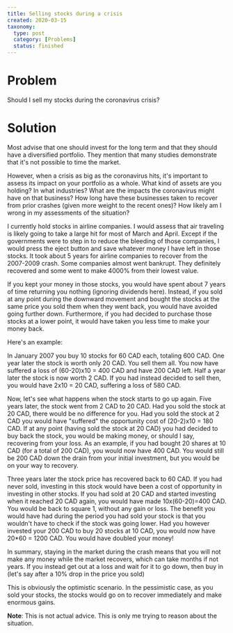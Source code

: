 ```yaml
---
title: Selling stocks during a crisis
created: 2020-03-15
taxonomy:
  type: post
  category: [Problems]
  status: finished
---
```


# Problem
Should I sell my stocks during the coronavirus crisis?

# Solution
Most advise that one should invest for the long term and that they should have a diversified portfolio. They mention that many studies demonstrate that it's not possible to time the market.

However, when a crisis as big as the coronavirus hits, it's important to assess its impact on your portfolio as a whole. What kind of assets are you holding? In what industries? What are the impacts the coronavirus might have on that business? How long have these businesses taken to recover from prior crashes (given more weight to the recent ones)? How likely am I wrong in my assessments of the situation?

I currently hold stocks in airline companies. I would assess that air traveling is likely going to take a large hit for most of March and April. Except if the governments were to step in to reduce the bleeding of those companies, I would press the eject button and save whatever money I have left in those stocks. It took about 5 years for airline companies to recover from the 2007-2009 crash. Some companies almost went bankrupt. They definitely recovered and some went to make 4000% from their lowest value.

If you kept your money in those stocks, you would have spent about 7 years of time returning you nothing (ignoring dividends here). Instead, if you sold at any point during the downward movement and bought the stocks at the same price you sold them when they went back, you would have avoided going further down. Furthermore, if you had decided to purchase those stocks at a lower point, it would have taken you less time to make your money back.

Here's an example:

In January 2007 you buy 10 stocks for 60 CAD each, totaling 600 CAD. One year later the stock is worth only 20 CAD. You sell them all. You now have suffered a loss of (60-20)x10 = 400 CAD and have 200 CAD left. Half a year later the stock is now worth 2 CAD. If you had instead decided to sell then, you would have 2x10 = 20 CAD, suffering a loss of 580 CAD.

Now, let's see what happens when the stock starts to go up again. Five years later, the stock went from 2 CAD to 20 CAD. Had you sold the stock at 20 CAD, there would be no difference for you. Had you sold the stock at 2 CAD you would have "suffered" the opportunity cost of (20-2)x10 = 180 CAD. If at any point (having sold the stock at 20 CAD) you had decided to buy back the stock, you would be making money, or should I say, recovering from your loss. As an example, if you had bought 20 shares at 10 CAD (for a total of 200 CAD), you would now have 400 CAD. You would still be 200 CAD down the drain from your initial investment, but you would be on your way to recovery.

Three years later the stock price has recovered back to 60 CAD. If you had never sold, investing in this stock would have been a cost of opportunity in investing in other stocks. If you had sold at 20 CAD and started investing when it reached 20 CAD again, you would have made 10x(60-20)=400 CAD. You would be back to square 1, without any gain or loss. The benefit you would have had during the period you had sold your stock is that you wouldn't have to check if the stock was going lower. Had you however invested your 200 CAD to buy 20 stocks at 10 CAD, you would now have 20*60 = 1200 CAD. You would have doubled your money!

In summary, staying in the market during the crash means that you will not make any money while the market recovers, which can take months if not years. If you instead get out at a loss and wait for it to go down, then buy in (let's say after a 10% drop in the price you sold)

This is obviously the optimistic scenario. In the pessimistic case, as you sold your stocks, the stocks would go on to recover immediately and make enormous gains.

**Note**: This is not actual advice. This is only me trying to reason about the situation.
